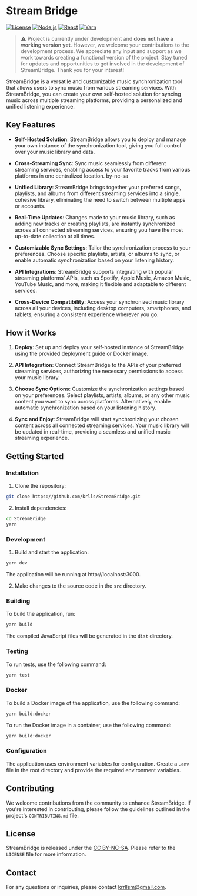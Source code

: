 # Stream Bridge
[![License](https://img.shields.io/badge/License-CC%20BY--NC--ND%204.0-lightgrey.svg)](https://creativecommons.org/licenses/by-nc-sa/4.0/)
[![Node.js](https://img.shields.io/badge/Node.js-v14.17.0-green.svg)](https://nodejs.org/)
[![React](https://img.shields.io/badge/React-v17.0.2-blue.svg)](https://reactjs.org/)
[![Yarn](https://img.shields.io/badge/Package%20Manager-Yarn-2C8EBB.svg)](https://yarnpkg.com/)

>⚠️ Project is currently under development and **does not have a working version yet**. However, we welcome your contributions to the development process. We appreciate any input and support as we work towards creating a functional version of the project. Stay tuned for updates and opportunities to get involved in the development of StreamBridge. Thank you for your interest!

StreamBridge is a versatile and customizable music synchronization tool that allows users to sync music from various streaming services. With StreamBridge, you can create your own self-hosted solution for syncing music across multiple streaming platforms, providing a personalized and unified listening experience.

## Key Features

- **Self-Hosted Solution**: StreamBridge allows you to deploy and manage your own instance of the synchronization tool, giving you full control over your music library and data.

- **Cross-Streaming Sync**: Sync music seamlessly from different streaming services, enabling access to your favorite tracks from various platforms in one centralized location.
by-nc-sa
- **Unified Library**: StreamBridge brings together your preferred songs, playlists, and albums from different streaming services into a single, cohesive library, eliminating the need to switch between multiple apps or accounts.

- **Real-Time Updates**: Changes made to your music library, such as adding new tracks or creating playlists, are instantly synchronized across all connected streaming services, ensuring you have the most up-to-date collection at all times.

- **Customizable Sync Settings**: Tailor the synchronization process to your preferences. Choose specific playlists, artists, or albums to sync, or enable automatic synchronization based on your listening history.

- **API Integrations**: StreamBridge supports integrating with popular streaming platforms' APIs, such as Spotify, Apple Music, Amazon Music, YouTube Music, and more, making it flexible and adaptable to different services.

- **Cross-Device Compatibility**: Access your synchronized music library across all your devices, including desktop computers, smartphones, and tablets, ensuring a consistent experience wherever you go.

## How it Works

1. **Deploy**: Set up and deploy your self-hosted instance of StreamBridge using the provided deployment guide or Docker image.

2. **API Integration**: Connect StreamBridge to the APIs of your preferred streaming services, authorizing the necessary permissions to access your music library.

3. **Choose Sync Options**: Customize the synchronization settings based on your preferences. Select playlists, artists, albums, or any other music content you want to sync across platforms. Alternatively, enable automatic synchronization based on your listening history.

4. **Sync and Enjoy**: StreamBridge will start synchronizing your chosen content across all connected streaming services. Your music library will be updated in real-time, providing a seamless and unified music streaming experience.

## Getting Started

### Installation

1. Clone the repository:
```bash
git clone https://github.com/krlls/StreamBridge.git
```
2. Install dependencies:
```bash
cd StreamBridge
yarn
```
### Development

1. Build and start the application:
```bash
yarn dev
```
The application will be running at http://localhost:3000.

2. Make changes to the source code in the `src` directory.

### Building

To build the application, run:
```bash
yarn build
```
The compiled JavaScript files will be generated in the `dist` directory.

### Testing

To run tests, use the following command:
```bash
yarn test
```

### Docker

To build a Docker image of the application, use the following command:
```bash
yarn build:docker
```
To run the Docker image in a container, use the following command:
```bash
yarn build:docker
```
### Configuration

The application uses environment variables for configuration. Create a `.env` file in the root directory and provide the required environment variables.

## Contributing

We welcome contributions from the community to enhance StreamBridge. If you're interested in contributing, please follow the guidelines outlined in the project's `CONTRIBUTING.md` file.

## License

StreamBridge is released under the [CC BY-NC-SA](https://creativecommons.org/licenses/by-nc-sa/4.0/legalcode). Please refer to the `LICENSE` file for more information.

## Contact

For any questions or inquiries, please contact krrllsm@gmail.com.
